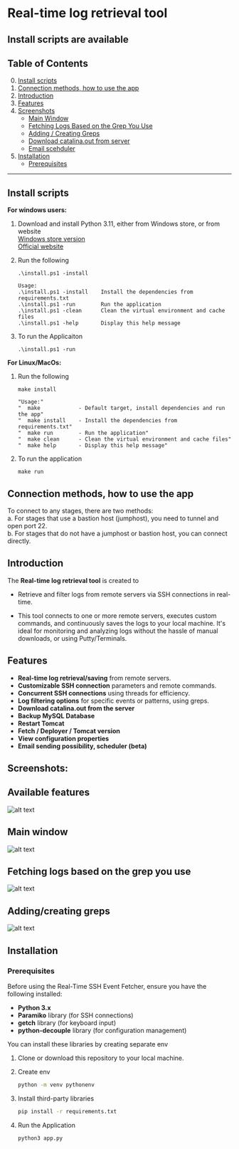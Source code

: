 # **Real-time log retrieval tool**
## Install scripts are available


## **Table of Contents**
0. [Install scripts](#install-scripts)
1. [Connection methods, how to use the app](#connection-methods-how-to-use-the-app)
2. [Introduction](#introduction)
3. [Features](#features)
4. [Screenshots](#screenshots)
   - [Main Window](#main-window)
   - [Fetching Logs Based on the Grep You Use](#fetching-logs-based-on-the-grep-you-use)
   - [Adding / Creating Greps](#adding--creating-greps)
   - [Download catalina.out from server](#download-catalinaout-from-server)
   - [Email scehduler](#email-scheduler)
5. [Installation](#installation)
   - [Prerequisites](#prerequisites)

---

## Install scripts

<b>For windows users:</b>
1. Download and install Python 3.11, either from Windows store, or from website
<br>[Windows store version](https://apps.microsoft.com/detail/9nrwmjp3717k?hl=hu-hu&gl=US)
<br>[Official website](https://www.python.org/ftp/python/3.11.0/python-3.11.0-amd64.exe)
2. Run the following

    ```
    .\install.ps1 -install
    ```

    ```
    Usage:
    .\install.ps1 -install    Install the dependencies from requirements.txt
    .\install.ps1 -run        Run the application
    .\install.ps1 -clean      Clean the virtual environment and cache files
    .\install.ps1 -help       Display this help message
    ```
3. To run the Applicaiton
    ```
    .\install.ps1 -run
    ```
    
<b>For Linux/MacOs:</b>
1. Run the following

    ```
    make install
    ```

    ```
    "Usage:"
    "  make            - Default target, install dependencies and run the app"
    "  make install    - Install the dependencies from requirements.txt"
    "  make run        - Run the application"
    "  make clean      - Clean the virtual environment and cache files"
    "  make help       - Display this help message"
    ```
2. To run the application
    ```
    make run
    ```
## Connection methods, how to use the app

To connect to any stages, there are two methods:
<br>a. For stages that use a bastion host (jumphost), you need to tunnel and open port 22.
<br>b. For stages that do not have a jumphost or bastion host, you can connect directly.

## **Introduction**
The **Real-time log retrieval tool** is created to 
* Retrieve and filter logs from remote servers via SSH connections in real-time.

* This tool connects to one or more remote servers, executes custom commands, and continuously saves the logs to your local machine. It's ideal for monitoring and analyzing logs without the hassle of manual downloads, or using Putty/Terminals.

## **Features**
- **Real-time log retrieval/saving** from remote servers.
- **Customizable SSH connection** parameters and remote commands.
- **Concurrent SSH connections** using threads for efficiency.
- **Log filtering options** for specific events or patterns, using greps.
- **Download catalina.out from the server**
- **Backup MySQL Database**
- **Restart Tomcat**
- **Fetch / Deployer / Tomcat version**
- **View configuration properties**
- **Email sending possibility, scheduler (beta)**


## Screenshots:

## Available features
![alt text](screenshots/2.png)
## Main window
![alt text](screenshots/3.png)
## Fetching logs based on the grep you use
![alt text](screenshots/4.png)
## Adding/creating greps 
![alt text](screenshots/6.png)

## **Installation**

### **Prerequisites**
Before using the Real-Time SSH Event Fetcher, ensure you have the following installed:

- **Python 3.x**
- **Paramiko** library (for SSH connections)
- **getch** library (for keyboard input)
- **python-decouple** library (for configuration management)

You can install these libraries by creating separate env

1. Clone or download this repository to your local machine.

2. Create env
    ```bash
    python -m venv pythonenv
    ```
3. Install third-party libraries
    ```bash
    pip install -r requirements.txt
    ```
4. Run the Application
    ```bash
    python3 app.py
    ```

